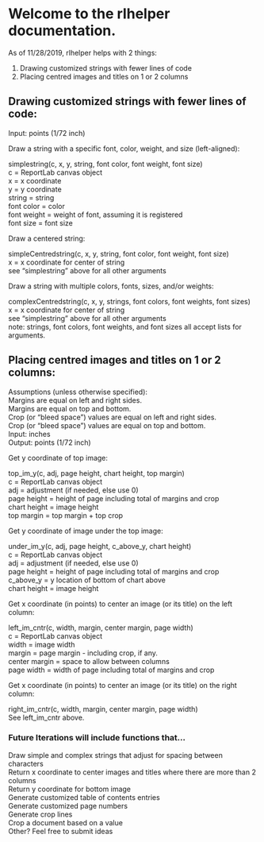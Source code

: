 # Welcome to the rlhelper documentation.  
  
As of 11/28/2019, rlhelper helps with 2 things:  
1. Drawing customized strings with fewer lines of code  
2. Placing centred images and titles on 1 or 2 columns  
  
## Drawing customized strings with fewer lines of code:  
Input: points (1/72 inch)  
  
Draw a string with a specific font, color, weight, and size (left-aligned):  
  
simplestring(c, x, y, string, font color, font weight, font size)  
c = ReportLab canvas object  
x = x coordinate  
y = y coordinate  
string = string  
font color = color  
font weight = weight of font, assuming it is registered  
font size = font size  
  
Draw a centered string:  
  
simpleCentredstring(c, x, y, string, font color, font weight, font size)  
x = x coordinate for center of string  
see “simplestring” above for all other arguments  
  
Draw a string with multiple colors, fonts, sizes, and/or weights:  
 
complexCentredstring(c, x, y, strings, font colors, font weights, font sizes)  
x = x coordinate for center of string  
see “simplestring” above for all other arguments  
note: strings, font colors, font weights, and font sizes all accept lists for arguments.  
  
  
## Placing centred images and titles on 1 or 2 columns:  
  
Assumptions (unless otherwise specified):  
Margins are equal on left and right sides.  
Margins are equal on top and bottom.  
Crop (or “bleed space”) values are equal on left and right sides.  
Crop (or “bleed space”) values are equal on top and bottom.  
Input: inches  
Output: points (1/72 inch)  
  
Get y coordinate of top image:  
  
top_im_y(c, adj, page height, chart height, top margin)  
c = ReportLab canvas object  
adj = adjustment (if needed, else use 0)  
page height = height of page including total of margins and crop  
chart height = image height  
top margin = top margin + top crop  
  
Get y coordinate of image under the top image:  
  
under_im_y(c, adj, page height, c_above_y, chart height)  
c = ReportLab canvas object  
adj = adjustment (if needed, else use 0)  
page height = height of page including total of margins and crop  
c_above_y = y location of bottom of chart above  
chart height = image height  
  
Get x coordinate (in points) to center an image (or its title) on the left column:  
  
left_im_cntr(c, width, margin, center margin, page width)  
c = ReportLab canvas object  
width = image width  
margin = page margin - including crop, if any.  
center margin = space to allow between columns  
page width = width of page including total of margins and crop  
  
Get x coordinate (in points) to center an image (or its title) on the right column:  
  
right_im_cntr(c, width, margin, center margin, page width)  
See left_im_cntr above.  
  
  
### Future Iterations will include functions that…  
Draw simple and complex strings that adjust for spacing between characters  
Return x coordinate to center images and titles where there are more than 2 columns  
Return y coordinate for bottom image  
Generate customized table of contents entries  
Generate customized page numbers  
Generate crop lines  
Crop a document based on a value  
Other? Feel free to submit ideas